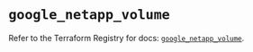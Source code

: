 # `google_netapp_volume`

Refer to the Terraform Registry for docs: [`google_netapp_volume`](https://registry.terraform.io/providers/hashicorp/google/6.31.0/docs/resources/netapp_volume).
